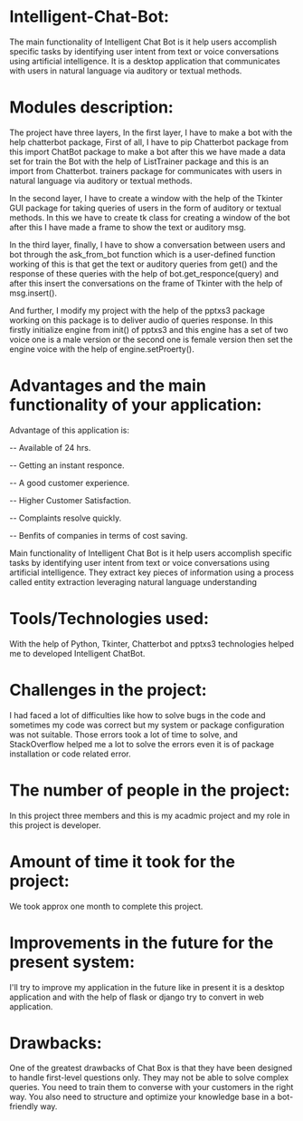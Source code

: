 # Intelligent-Chat-Bot:
The main functionality of Intelligent Chat Bot is it help users accomplish specific tasks by identifying user intent from text or voice conversations using artificial intelligence. It is a desktop application that communicates with users in natural language via auditory or textual methods.

# Modules description:
The project have three layers, In the first layer, I have to make a bot with the help chatterbot package, First of all, I have to pip 
Chatterbot package from this import ChatBot package to make a bot after this we have made a data set for train the Bot with the help
of ListTrainer package and this is an import from Chatterbot. trainers package for communicates with users in natural language via auditory or textual methods.

In the second layer, I have to create a window with the help of the Tkinter GUI package for taking queries of users in the form of auditory or textual methods. In this we have to create tk class for creating a window of the bot after this I have made a frame to show the text or
auditory msg.

In the third layer, finally, I have to show a conversation between users and bot through the ask_from_bot function which is a user-defined function
working of this is that get the text or auditory queries from get() and the response of these queries with the help of 
bot.get_responce(query) and after this insert the conversations on the frame of Tkinter with the help of msg.insert().

And further, I modify my project with the help of the pptxs3 package working on this package is to deliver audio of queries response.
In this firstly initialize engine from init() of pptxs3 and this engine has a set of two voice one is a male version or the second one is female version then set the engine voice with the help of engine.setProerty().

# Advantages and the main functionality of your application:
Advantage of this application is:

-- Available of 24 hrs.

-- Getting an instant responce.

-- A good customer experience.

-- Higher Customer Satisfaction.

-- Complaints resolve quickly.

-- Benfits of companies in terms of cost saving.


Main functionality of Intelligent Chat Bot is it help users accomplish specific tasks by identifying user intent from text or voice conversations using artificial intelligence. They extract key pieces of information using a process called entity extraction leveraging natural language understanding
	
# Tools/Technologies used:
With the help of Python, Tkinter, Chatterbot and pptxs3 technologies helped me to developed Intelligent ChatBot.

# Challenges in the project:
I had faced a lot of difficulties like how to solve bugs in the code and sometimes my code was correct but my system or package configuration was not suitable.
Those errors took a lot of time to solve, and StackOverflow helped me a lot to solve the errors even it is of package installation or code related error.

# The number of people in the project:
In this project three members and this is my acadmic project and my role in this project is developer.

# Amount of time it took for the project:
We took approx one month to complete this project.

# Improvements in the future for the present system:
I'll try to improve my application in the future like in present it is a desktop application and  with the help of flask or django
try to convert in web application.

# Drawbacks:
One of the greatest drawbacks of Chat Box is that they have been designed to handle first-level questions only. They may not be able to solve complex queries. You need to train them to converse with your customers in the right way. You also need to structure and optimize your knowledge base in a bot-friendly way.
